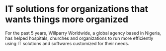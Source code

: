 
# IT solutions for organizations that wants things more organized
For the past 5 years, Willparry Worldwide, a global agency based in Nigeria, has helped hospitals, churches and organizations to run more efficiently using IT solutions and softwares customized for their needs.
